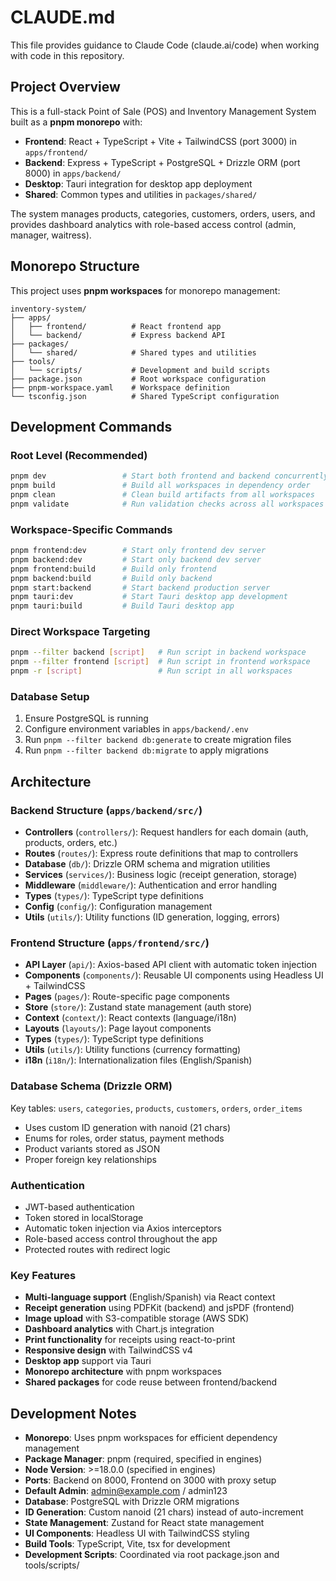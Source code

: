 # CLAUDE.md

This file provides guidance to Claude Code (claude.ai/code) when working with code in this repository.

## Project Overview

This is a full-stack Point of Sale (POS) and Inventory Management System built as a **pnpm monorepo** with:
- **Frontend**: React + TypeScript + Vite + TailwindCSS (port 3000) in `apps/frontend/`
- **Backend**: Express + TypeScript + PostgreSQL + Drizzle ORM (port 8000) in `apps/backend/`
- **Desktop**: Tauri integration for desktop app deployment
- **Shared**: Common types and utilities in `packages/shared/`

The system manages products, categories, customers, orders, users, and provides dashboard analytics with role-based access control (admin, manager, waitress).

## Monorepo Structure

This project uses **pnpm workspaces** for monorepo management:

```
inventory-system/
├── apps/
│   ├── frontend/          # React frontend app
│   └── backend/           # Express backend API  
├── packages/
│   └── shared/            # Shared types and utilities
├── tools/
│   └── scripts/           # Development and build scripts
├── package.json           # Root workspace configuration
├── pnpm-workspace.yaml    # Workspace definition
└── tsconfig.json          # Shared TypeScript configuration
```

## Development Commands

### Root Level (Recommended)
```bash
pnpm dev                 # Start both frontend and backend concurrently
pnpm build               # Build all workspaces in dependency order
pnpm clean               # Clean build artifacts from all workspaces
pnpm validate            # Run validation checks across all workspaces
```

### Workspace-Specific Commands
```bash
pnpm frontend:dev        # Start only frontend dev server
pnpm backend:dev         # Start only backend dev server
pnpm frontend:build      # Build only frontend
pnpm backend:build       # Build only backend
pnpm start:backend       # Start backend production server
pnpm tauri:dev           # Start Tauri desktop app development
pnpm tauri:build         # Build Tauri desktop app
```

### Direct Workspace Targeting
```bash
pnpm --filter backend [script]   # Run script in backend workspace
pnpm --filter frontend [script]  # Run script in frontend workspace
pnpm -r [script]                 # Run script in all workspaces
```

### Database Setup
1. Ensure PostgreSQL is running
2. Configure environment variables in `apps/backend/.env`
3. Run `pnpm --filter backend db:generate` to create migration files
4. Run `pnpm --filter backend db:migrate` to apply migrations

## Architecture

### Backend Structure (`apps/backend/src/`)
- **Controllers** (`controllers/`): Request handlers for each domain (auth, products, orders, etc.)
- **Routes** (`routes/`): Express route definitions that map to controllers
- **Database** (`db/`): Drizzle ORM schema and migration utilities
- **Services** (`services/`): Business logic (receipt generation, storage)
- **Middleware** (`middleware/`): Authentication and error handling
- **Types** (`types/`): TypeScript type definitions
- **Config** (`config/`): Configuration management
- **Utils** (`utils/`): Utility functions (ID generation, logging, errors)

### Frontend Structure (`apps/frontend/src/`)
- **API Layer** (`api/`): Axios-based API client with automatic token injection
- **Components** (`components/`): Reusable UI components using Headless UI + TailwindCSS
- **Pages** (`pages/`): Route-specific page components
- **Store** (`store/`): Zustand state management (auth store)
- **Context** (`context/`): React contexts (language/i18n)
- **Layouts** (`layouts/`): Page layout components
- **Types** (`types/`): TypeScript type definitions
- **Utils** (`utils/`): Utility functions (currency formatting)
- **i18n** (`i18n/`): Internationalization files (English/Spanish)

### Database Schema (Drizzle ORM)
Key tables: `users`, `categories`, `products`, `customers`, `orders`, `order_items`
- Uses custom ID generation with nanoid (21 chars)
- Enums for roles, order status, payment methods
- Product variants stored as JSON
- Proper foreign key relationships

### Authentication
- JWT-based authentication
- Token stored in localStorage
- Automatic token injection via Axios interceptors
- Role-based access control throughout the app
- Protected routes with redirect logic

### Key Features
- **Multi-language support** (English/Spanish) via React context
- **Receipt generation** using PDFKit (backend) and jsPDF (frontend)
- **Image upload** with S3-compatible storage (AWS SDK)
- **Dashboard analytics** with Chart.js integration
- **Print functionality** for receipts using react-to-print
- **Responsive design** with TailwindCSS v4
- **Desktop app** support via Tauri
- **Monorepo architecture** with pnpm workspaces
- **Shared packages** for code reuse between frontend/backend

## Development Notes

- **Monorepo**: Uses pnpm workspaces for efficient dependency management
- **Package Manager**: pnpm (required, specified in engines)
- **Node Version**: >=18.0.0 (specified in engines)
- **Ports**: Backend on 8000, Frontend on 3000 with proxy setup
- **Default Admin**: admin@example.com / admin123
- **Database**: PostgreSQL with Drizzle ORM migrations
- **ID Generation**: Custom nanoid (21 chars) instead of auto-increment
- **State Management**: Zustand for React state management
- **UI Components**: Headless UI with TailwindCSS styling
- **Build Tools**: TypeScript, Vite, tsx for development
- **Development Scripts**: Coordinated via root package.json and tools/scripts/